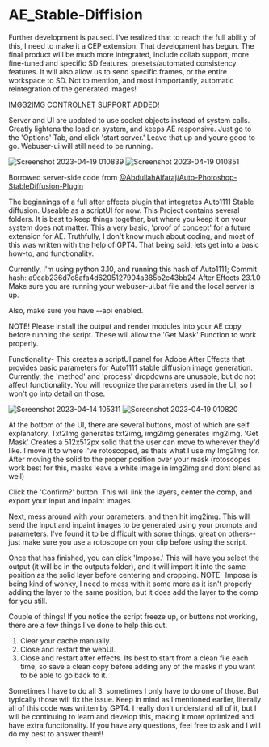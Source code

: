 # AE_Stable-Diffision

Further development is paused. I've realized that to reach the full ability of this, I need to make it a CEP extension. That development has begun. The final product will be much more integrated, include collab support, more fine-tuned and specific SD features, presets/automated consistency features. It will also allow us to send specific frames, or the entire workspace to SD. Not to mention, and most inmportantly, automatic reintegration of the generated images!

IMGG2IMG CONTROLNET SUPPORT ADDED!

Server and UI are updated to use socket objects instead of system calls. Greatly lightens the load on system, and keeps AE responsive. Just go to the 'Options' Tab, and click 'start server.' Leave that up and youre good to go. Webuser-ui will still need to be running. 

![Screenshot 2023-04-19 010839](https://user-images.githubusercontent.com/130304830/232982076-62875cdd-1dbe-4060-ac98-a0bf19f964a9.png)
![Screenshot 2023-04-19 010851](https://user-images.githubusercontent.com/130304830/232982092-155eeefe-52f2-4b52-bca4-981f88142a1d.png)

Borrowed server-side code from [@AbdullahAlfaraj/Auto-Photoshop-StableDiffusion-Plugin](https://github.com/AbdullahAlfaraj/Auto-Photoshop-StableDiffusion-Plugin)



The beginnings of a full after effects plugin that integrates Auto1111 Stable diffusion. Useable as a scriptUI for now.
This Project contains several folders. It is best to keep things together, but where you keep it on your system does not matter.
This a very basic, 'proof of concept' for a future extension for AE. Truthfully, I don't know much about coding, and most of this was written with the help of GPT4.
That being said, lets get into a basic how-to, and functionality.

Currently, I'm using python 3.10, and running this hash of Auto1111;
Commit hash: a9eab236d7e8afa4d6205127904a385b2c43bb24
After Effects 23.1.0
Make sure you are running your webuser-ui.bat file and the local server is up.

Also, make sure you have --api enabled.

NOTE! Please install the output and render modules into your AE copy before running the script. These will allow the 'Get Mask' Function to work properly.

Functionality-
This creates a scriptUI panel for Adobe After Effects that provides basic parameters for Auto1111 stable diffusion image generation.
Currently, the 'method' and 'process' dropdowns are unusable, but do not affect functionality. 
You will recognize the parameters used in the UI, so I won't go into detail on those.

![Screenshot 2023-04-14 105311](https://user-images.githubusercontent.com/130304830/232982116-56ac3ca6-ab19-48d2-9633-732a87e7b0e4.png)
![Screenshot 2023-04-19 010820](https://user-images.githubusercontent.com/130304830/232982140-a1d761ba-7efe-4268-b483-f0c8b2f1557c.png)

At the bottom of the UI, there are several buttons, most of which are self explanatory. 
Txt2Img generates txt2img, img2img generates img2img.
'Get Mask' Creates a 512x512px solid that the user can move to wherever they'd like. I move it to where I've rotoscoped, as thats what I use my Img2Img for. 
After moving the solid to the proper position over your mask (rotoscopes work best for this, masks leave a white image in img2img and dont blend as well)

Click the 'Confirm?' button. This will link the layers, center the comp, and export your input and inpaint images.

Next, mess around with your parameters, and then hit img2img. This will send the input and inpaint images to be generated using your prompts and parameters. 
I've found it to be difficult with some things, great on others-- just make sure you use a rotoscope on your clip before using the script. 

Once that has finished, you can click 'Impose.' This will have you select the output (it will be in the outputs folder), and it will import it into the same position as the solid layer before centering and cropping.
  NOTE- Impose is being kind of wonky, I need to mess with it some more as it isn't properly adding the layer to the same position, but it does add the layer to the comp for you still.


Couple of things!
If you notice the script freeze up, or buttons not working, there are a few things I've done to help this out.
1. Clear your cache manually.
2. Close and restart the webUI.
3. Close and restart after effects. Its best to start from a clean file each time, so save a clean copy before adding any of the masks if you want to be able to go back to it.

Sometimes I have to do all 3, sometimes I only have to do one of those. But typically those will fix the issue. 
Keep in mind as I mentioned earlier, literally all of this code was written by GPT4. I really don't understand all of it, but I will be continuing to learn and develop this, making it more optimized and have extra functionality.
If you have any questions, feel free to ask and I will do my best to answer them!!



